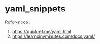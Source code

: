 # yaml_snippets

References : 
1. https://quickref.me/yaml.html  
2. https://learnxinyminutes.com/docs/yaml/